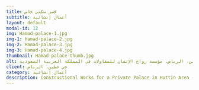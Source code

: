 ```yaml
---
title: قصر سكني خاص
subtitle: أعمال إنشائية
layout: default
modal-id: 12
img: Hamad-palace-1.jpg
img-1: Hamad-palace-2.jpg
img-2: Hamad-palace-3.jpg
img-3: Hamad-palace-4.jpg
thumbnail: Hamad-palace-thumb.jpg
alt: أعمال إنشائية (ملحق قصر) في منطقة حطين، الرياض. مؤسسة رواج الإتقان للمقاولات في المملكة العربية السعودية
client: حي حطين، الرياض
category: أعمال إنشائية
description: Constructional Works for a Private Palace in Huttin Area - Riyadh made by our team.
---
```

